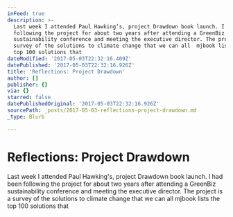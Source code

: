 ```yaml
---
inFeed: true
description: >-
  Last week I attended Paul Hawking’s, project Drawdown book launch. I had been
  following the project for about two years after attending a GreenBiz
  sustainability conference and meeting the executive director. The project is a
  survey of the solutions to climate change that we can all  mjbook lists the
  top 100 solutions that 
dateModified: '2017-05-03T22:32:16.409Z'
datePublished: '2017-05-03T22:32:16.926Z'
title: 'Reflections: Project Drawdown'
author: []
publisher: {}
via: {}
starred: false
datePublishedOriginal: '2017-05-03T22:32:16.926Z'
sourcePath: _posts/2017-05-03-reflections-project-drawdown.md
_type: Blurb

---
```

# Reflections: Project Drawdown

Last week I attended Paul Hawking's, project Drawdown book launch. I had been following the project for about two years after attending a GreenBiz sustainability conference and meeting the executive director. The project is a survey of the solutions to climate change that we can all mjbook lists the top 100 solutions that